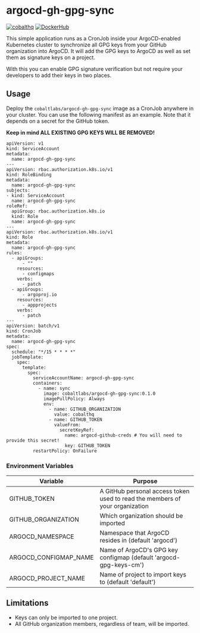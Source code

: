 # argocd-gh-gpg-sync

[![cobalthq](https://circleci.com/gh/cobalthq/argocd-gh-gpg-sync/tree/main.svg?style=svg)](https://circleci.com/gh/cobalthq/argocd-gh-gpg-sync/?branch=main)
[![DockerHub](https://img.shields.io/docker/pulls/cobaltlabs/argocd-gh-gpg-sync)](https://hub.docker.com/r/cobaltlabs/argocd-gh-gpg-sync)

This simple application runs as a CronJob inside your ArgoCD-enabled Kubernetes cluster
to synchronize all GPG keys from your GitHub organization into ArgoCD. It will add the
GPG keys to ArgoCD as well as set them as signature keys on a project.

With this you can enable GPG signature verification but not require your developers to
add their keys in two places.

## Usage

Deploy the `cobaltlabs/argocd-gh-gpg-sync` image as a CronJob anywhere in your cluster. You can use the following manifest
as an example. Note that it depends on a secret for the GitHub token.

**Keep in mind ALL EXISTING GPG KEYS WILL BE REMOVED!**

```
apiVersion: v1
kind: ServiceAccount
metadata:
  name: argocd-gh-gpg-sync
---
apiVersion: rbac.authorization.k8s.io/v1
kind: RoleBinding
metadata:
  name: argocd-gh-gpg-sync
subjects:
- kind: ServiceAccount
  name: argocd-gh-gpg-sync
roleRef:
  apiGroup: rbac.authorization.k8s.io
  kind: Role
  name: argocd-gh-gpg-sync
---
apiVersion: rbac.authorization.k8s.io/v1
kind: Role
metadata:
  name: argocd-gh-gpg-sync
rules:
  - apiGroups:
      - ""
    resources:
      - configmaps
    verbs:
      - patch
  - apiGroups:
      - argoproj.io
    resources:
      - appprojects
    verbs:
      - patch
---
apiVersion: batch/v1
kind: CronJob
metadata:
  name: argocd-gh-gpg-sync
spec:
  schedule: "*/15 * * * *"
  jobTemplate:
    spec:
      template:
        spec:
          serviceAccountName: argocd-gh-gpg-sync
          containers:
            - name: sync
              image: cobaltlabs/argocd-gh-gpg-sync:0.1.0
              imagePullPolicy: Always
              env:
                - name: GITHUB_ORGANIZATION
                  value: cobalthq
                - name: GITHUB_TOKEN
                  valueFrom:
                    secretKeyRef:
                      name: argocd-github-creds # You will need to provide this secret!
                      key: GITHUB_TOKEN
          restartPolicy: OnFailure
```

### Environment Variables
| Variable              | Purpose                                                                      |
|-----------------------|------------------------------------------------------------------------------|
| GITHUB_TOKEN          | A GitHub personal access token used to read the members of your organization |
| GITHUB_ORGANIZATION   | Which organization should be imported                                        |
| ARGOCD_NAMESPACE      | Namespace that ArgoCD resides in (default 'argocd')                          |
| ARGOCD_CONFIGMAP_NAME | Name of ArgoCD's GPG key configmap (default 'argocd-gpg-keys-cm')            |
| ARGOCD_PROJECT_NAME   | Name of project to import keys to (default 'default')                        |

## Limitations
* Keys can only be imported to one project.
* All GitHub organization members, regardless of team, will be imported.